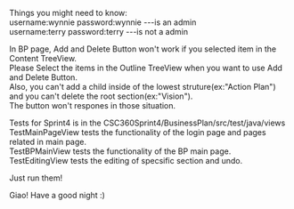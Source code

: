 Things you might need to know:  
username:wynnie password:wynnie ---is an admin  
username:terry password:terry ---is not a admin  

In BP page, Add and Delete Button won't work if you selected item in the Content TreeView.   
Please Select the items in the Outline TreeView when you want to use Add and Delete Button.   
Also, you can't add a child inside of the lowest struture(ex:"Action Plan") and you can't delete the root section(ex:"Vision").   
The button won't respones in those situation.  


Tests for Sprint4 is in the CSC360Sprint4/BusinessPlan/src/test/java/views  
TestMainPageView tests the functionality of the login page and pages related in main page.  
TestBPMainView tests the functionality of the BP main page.  
TestEditingView tests the editing of specsific section and undo.  

Just run them!  

Giao! Have a good night :)  
